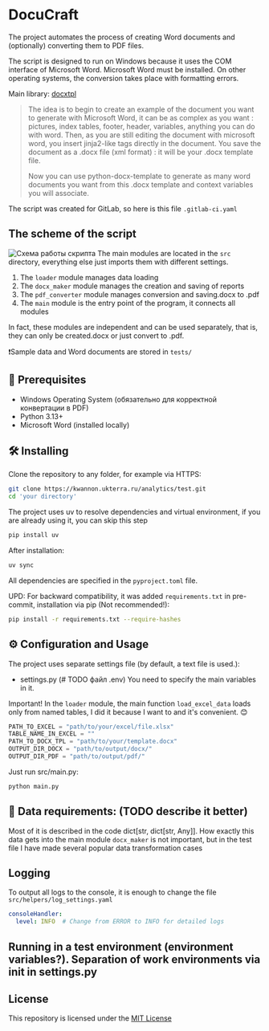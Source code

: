 # DocuCraft
The project automates the process of creating Word documents and (optionally) converting them to PDF files.

The script is designed to run on Windows because it uses the COM interface of Microsoft Word. Microsoft Word must be installed. On other operating systems, the conversion takes place with formatting errors.

Main library: [docxtpl](https://docxtpl.readthedocs.io/en/latest/)  
>The idea is to begin to create an example of the document you want to generate with Microsoft Word, it can be as complex as you want : pictures, index tables, footer, header, variables, anything you can do with word. Then, as you are still editing the document with microsoft word, you insert jinja2-like tags directly in the document. You save the document as a .docx file (xml format) : it will be your .docx template file.
> 
>Now you can use python-docx-template to generate as many word documents you want from this .docx template and context variables you will associate.

The script was created for GitLab, so here is this file `.gitlab-ci.yaml`

## The scheme of the script
![Схема работы скрипта](assets/Схема.png)
The main modules are located in the `src` directory, everything else just imports them with different settings.
1. The `loader` module manages data loading
2. The `docx_maker` module manages the creation and saving of reports
3. The `pdf_converter` module manages conversion and saving.docx to .pdf 
4. The `main` module is the entry point of the program, it connects all modules

In fact, these modules are independent and can be used separately, that is, they can only be created.docx or just convert to .pdf.

❗Sample data and Word documents are stored in `tests/`
## 🔧 Prerequisites

- Windows Operating System (обязательно для корректной конвертации в PDF)
- Python 3.13+
- Microsoft Word (installed locally)

## 🛠️ Installing

Clone the repository to any folder, for example via HTTPS:
```bash
git clone https://kwannon.ukterra.ru/analytics/test.git
cd 'your directory'
```
The project uses uv to resolve dependencies and virtual environment, if you are already using it, you can skip this step
```bash
pip install uv
```
After installation:
```bash
uv sync
```
All dependencies are specified in the `pyproject.toml` file.

UPD: For backward compatibility, it was added `requirements.txt` in pre-commit, installation via pip (Not recommended!):
```bash
pip install -r requirements.txt --require-hashes
```

## ⚙️ Configuration and Usage

The project uses separate settings file (by default, a text file is used.):
- settings.py (# TODO файл .env)
You need to specify the main variables in it.

Important! In the `loader` module, the main function `load_excel_data` loads only from named tables, I did it because I want to and it's convenient. 😊
```python
PATH_TO_EXCEL = "path/to/your/excel/file.xlsx"
TABLE_NAME_IN_EXCEL = ""
PATH_TO_DOCX_TPL = "path/to/your/template.docx"
OUTPUT_DIR_DOCX = "path/to/output/docx/"
OUTPUT_DIR_PDF = "path/to/output/pdf/"
```
Just run src/main.py:
```bash
python main.py
```

## 📝 Data requirements: (TODO describe it better)
Most of it is described in the code dict[str, dict[str, Any]].
How exactly this data gets into the main module `docx_maker` is not important, but in the test file I have made several popular data transformation cases

## Logging
To output all logs to the console, it is enough to change the file `src/helpers/log_settings.yaml`
```yaml
consoleHandler:
  level: INFO  # Change from ERROR to INFO for detailed logs
```

## Running in a test environment (environment variables?). Separation of work environments via init in settings.py

## License
This repository is licensed under the [MIT License](https://github.com/Ulad/DocuCraft/blob/main/LICENSE)
